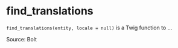 # find_translations

`find_translations(entity, locale = null)` is a Twig function to ...


Source: Bolt